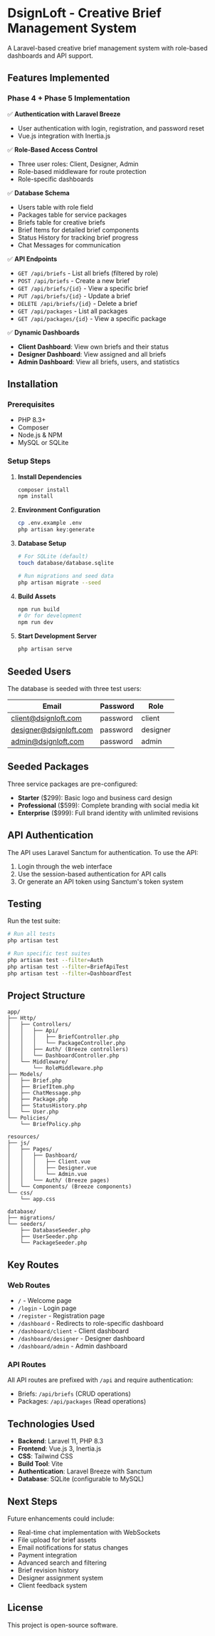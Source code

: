 # DsignLoft - Creative Brief Management System

A Laravel-based creative brief management system with role-based dashboards and API support.

## Features Implemented

### Phase 4 + Phase 5 Implementation

✅ **Authentication with Laravel Breeze**
- User authentication with login, registration, and password reset
- Vue.js integration with Inertia.js

✅ **Role-Based Access Control**
- Three user roles: Client, Designer, Admin
- Role-based middleware for route protection
- Role-specific dashboards

✅ **Database Schema**
- Users table with role field
- Packages table for service packages
- Briefs table for creative briefs
- Brief Items for detailed brief components
- Status History for tracking brief progress
- Chat Messages for communication

✅ **API Endpoints**
- `GET /api/briefs` - List all briefs (filtered by role)
- `POST /api/briefs` - Create a new brief
- `GET /api/briefs/{id}` - View a specific brief
- `PUT /api/briefs/{id}` - Update a brief
- `DELETE /api/briefs/{id}` - Delete a brief
- `GET /api/packages` - List all packages
- `GET /api/packages/{id}` - View a specific package

✅ **Dynamic Dashboards**
- **Client Dashboard**: View own briefs and their status
- **Designer Dashboard**: View assigned and all briefs
- **Admin Dashboard**: View all briefs, users, and statistics

## Installation

### Prerequisites
- PHP 8.3+
- Composer
- Node.js & NPM
- MySQL or SQLite

### Setup Steps

1. **Install Dependencies**
   ```bash
   composer install
   npm install
   ```

2. **Environment Configuration**
   ```bash
   cp .env.example .env
   php artisan key:generate
   ```

3. **Database Setup**
   ```bash
   # For SQLite (default)
   touch database/database.sqlite
   
   # Run migrations and seed data
   php artisan migrate --seed
   ```

4. **Build Assets**
   ```bash
   npm run build
   # Or for development
   npm run dev
   ```

5. **Start Development Server**
   ```bash
   php artisan serve
   ```

## Seeded Users

The database is seeded with three test users:

| Email | Password | Role |
|-------|----------|------|
| client@dsignloft.com | password | client |
| designer@dsignloft.com | password | designer |
| admin@dsignloft.com | password | admin |

## Seeded Packages

Three service packages are pre-configured:
- **Starter** ($299): Basic logo and business card design
- **Professional** ($599): Complete branding with social media kit
- **Enterprise** ($999): Full brand identity with unlimited revisions

## API Authentication

The API uses Laravel Sanctum for authentication. To use the API:

1. Login through the web interface
2. Use the session-based authentication for API calls
3. Or generate an API token using Sanctum's token system

## Testing

Run the test suite:

```bash
# Run all tests
php artisan test

# Run specific test suites
php artisan test --filter=Auth
php artisan test --filter=BriefApiTest
php artisan test --filter=DashboardTest
```

## Project Structure

```
app/
├── Http/
│   ├── Controllers/
│   │   ├── Api/
│   │   │   ├── BriefController.php
│   │   │   └── PackageController.php
│   │   ├── Auth/ (Breeze controllers)
│   │   └── DashboardController.php
│   └── Middleware/
│       └── RoleMiddleware.php
├── Models/
│   ├── Brief.php
│   ├── BriefItem.php
│   ├── ChatMessage.php
│   ├── Package.php
│   ├── StatusHistory.php
│   └── User.php
└── Policies/
    └── BriefPolicy.php

resources/
├── js/
│   ├── Pages/
│   │   ├── Dashboard/
│   │   │   ├── Client.vue
│   │   │   ├── Designer.vue
│   │   │   └── Admin.vue
│   │   └── Auth/ (Breeze pages)
│   └── Components/ (Breeze components)
└── css/
    └── app.css

database/
├── migrations/
└── seeders/
    ├── DatabaseSeeder.php
    ├── UserSeeder.php
    └── PackageSeeder.php
```

## Key Routes

### Web Routes
- `/` - Welcome page
- `/login` - Login page
- `/register` - Registration page
- `/dashboard` - Redirects to role-specific dashboard
- `/dashboard/client` - Client dashboard
- `/dashboard/designer` - Designer dashboard
- `/dashboard/admin` - Admin dashboard

### API Routes
All API routes are prefixed with `/api` and require authentication:
- Briefs: `/api/briefs` (CRUD operations)
- Packages: `/api/packages` (Read operations)

## Technologies Used

- **Backend**: Laravel 11, PHP 8.3
- **Frontend**: Vue.js 3, Inertia.js
- **CSS**: Tailwind CSS
- **Build Tool**: Vite
- **Authentication**: Laravel Breeze with Sanctum
- **Database**: SQLite (configurable to MySQL)

## Next Steps

Future enhancements could include:
- Real-time chat implementation with WebSockets
- File upload for brief assets
- Email notifications for status changes
- Payment integration
- Advanced search and filtering
- Brief revision history
- Designer assignment system
- Client feedback system

## License

This project is open-source software.
